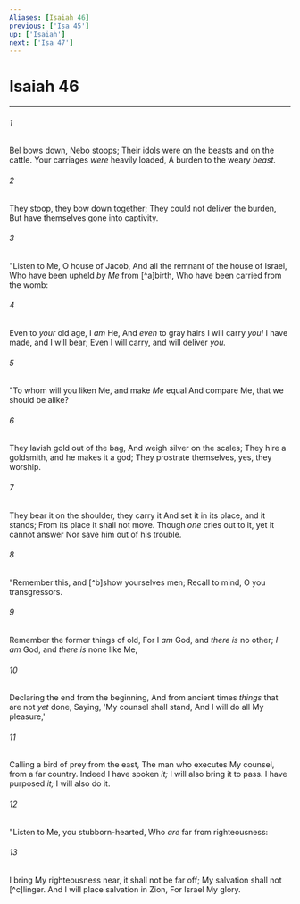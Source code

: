 ```yaml
---
Aliases: [Isaiah 46]
previous: ['Isa 45']
up: ['Isaiah']
next: ['Isa 47']
---
```

# Isaiah 46

***


###### 1 
Bel bows down, Nebo stoops; Their idols were on the beasts and on the cattle. Your carriages _were_ heavily loaded, A burden to the weary _beast._ 

###### 2 
They stoop, they bow down together; They could not deliver the burden, But have themselves gone into captivity. 

###### 3 
"Listen to Me, O house of Jacob, And all the remnant of the house of Israel, Who have been upheld _by Me_ from [^a]birth, Who have been carried from the womb: 

###### 4 
Even to _your_ old age, I _am_ He, And _even_ to gray hairs I will carry _you!_ I have made, and I will bear; Even I will carry, and will deliver _you._ 

###### 5 
"To whom will you liken Me, and make _Me_ equal And compare Me, that we should be alike? 

###### 6 
They lavish gold out of the bag, And weigh silver on the scales; They hire a goldsmith, and he makes it a god; They prostrate themselves, yes, they worship. 

###### 7 
They bear it on the shoulder, they carry it And set it in its place, and it stands; From its place it shall not move. Though _one_ cries out to it, yet it cannot answer Nor save him out of his trouble. 

###### 8 
"Remember this, and [^b]show yourselves men; Recall to mind, O you transgressors. 

###### 9 
Remember the former things of old, For I _am_ God, and _there is_ no other; _I am_ God, and _there is_ none like Me, 

###### 10 
Declaring the end from the beginning, And from ancient times _things_ that are not _yet_ done, Saying, 'My counsel shall stand, And I will do all My pleasure,' 

###### 11 
Calling a bird of prey from the east, The man who executes My counsel, from a far country. Indeed I have spoken _it;_ I will also bring it to pass. I have purposed _it;_ I will also do it. 

###### 12 
"Listen to Me, you stubborn-hearted, Who _are_ far from righteousness: 

###### 13 
I bring My righteousness near, it shall not be far off; My salvation shall not [^c]linger. And I will place salvation in Zion, For Israel My glory.

